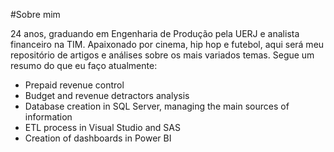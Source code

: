 #Sobre mim

24 anos, graduando em Engenharia de Produção pela UERJ e analista financeiro na TIM. Apaixonado por cinema, hip hop e futebol, aqui será meu repositório de artigos e análises sobre os mais variados temas.
Segue um resumo do que eu faço atualmente:

* Prepaid revenue control
* Budget and revenue detractors analysis
* Database creation in SQL Server, managing the main sources of information
* ETL process in Visual Studio and SAS
* Creation of dashboards in Power BI
